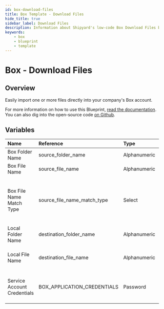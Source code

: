 ```yaml
---
id: box-download-files
title: Box Template - Download Files
hide_title: true
sidebar_label: Download Files
description: Information about Shipyard's low-code Box Download Files blueprint. Easily import one or more files directly into your company&#39;s Box account.
keywords:
    - box
    - blueprint
    - template
---
```


# Box - Download Files

## Overview

Easily import one or more files directly into your company&#39;s Box account.


For more information on how to use this Blueprint, [read the documentation](https://www.shipyardapp.com/docs/blueprint-library/box). You can also dig into the open-source code [on Github](https://github.com/shipyardapp/box-blueprints).

## Variables

| Name | Reference | Type | Required | Default | Options | Description |
|:---|:---|:---|:---|:---|:---|:---|
| Box Folder Name | source_folder_name | Alphanumeric | :heavy_minus_sign: |  | - | - |
| Box File Name | source_file_name | Alphanumeric | :white_check_mark: |  | - | - |
| Box File Name Match Type | source_file_name_match_type | Select | :white_check_mark: | `exact_match` | Exact Match: `exact_match`<br><br><br>Regex Match: `regex_match` | - |
| Local Folder Name | destination_folder_name | Alphanumeric | :heavy_minus_sign: |  | - | - |
| Local File Name | destination_file_name | Alphanumeric | :heavy_minus_sign: |  | - | If left blank, will retain the original file name |
| Service Account Credentials | BOX_APPLICATION_CREDENTIALS | Password | :white_check_mark: |  | - | JSON from a Box Service Account key |


